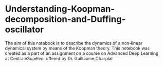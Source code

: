 # Understanding-Koopman-decomposition-and-Duffing-oscillator
The aim of this notebook is to describe the dynamics of a non-linear dynamical system by means of the Koopman theory.  This notebook was created as a part of an assignment on a course on Advanced Deep Learning at CentraleSupélec. offered by Dr. Guillaume Charpiat 
